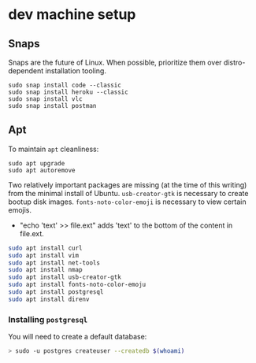 # dev machine setup

## Snaps

Snaps are the future of Linux. When possible, prioritize them over distro-dependent installation tooling.

```text
sudo snap install code --classic
sudo snap install heroku --classic
sudo snap install vlc
sudo snap install postman
```

## Apt

To maintain `apt` cleanliness:

```text
sudo apt upgrade
sudo apt autoremove
```

Two relatively important packages are missing \(at the time of this writing\) from the minimal install of Ubuntu. `usb-creator-gtk` is necessary to create bootup disk images. `fonts-noto-color-emoji` is necessary to view certain emojis.

* "echo 'text' &gt;&gt; file.ext" adds 'text' to the bottom of the content in file.ext.

```bash
sudo apt install curl
sudo apt install vim
sudo apt install net-tools
sudo apt install nmap
sudo apt install usb-creator-gtk
sudo apt install fonts-noto-color-emoju
sudo apt install postgresql
sudo apt install direnv
```

### Installing `postgresql`

You will need to create a default database:

```bash
> sudo -u postgres createuser --createdb $(whoami)
```

